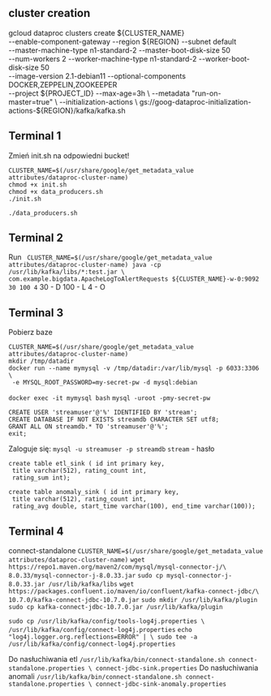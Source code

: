 ## cluster creation
gcloud dataproc clusters create ${CLUSTER_NAME} \
--enable-component-gateway --region ${REGION} --subnet default \
--master-machine-type n1-standard-2 --master-boot-disk-size 50 \
--num-workers 2 --worker-machine-type n1-standard-2 --worker-boot-disk-size 50 \
--image-version 2.1-debian11 --optional-components DOCKER,ZEPPELIN,ZOOKEEPER \
--project ${PROJECT_ID} --max-age=3h \
--metadata "run-on-master=true" \
--initialization-actions \
gs://goog-dataproc-initialization-actions-${REGION}/kafka/kafka.sh

## Terminal 1
Zmień init.sh na odpowiedni bucket!
```
CLUSTER_NAME=$(/usr/share/google/get_metadata_value attributes/dataproc-cluster-name)
chmod +x init.sh
chmod +x data_producers.sh
./init.sh
```
`./data_producers.sh`

## Terminal 2
Run ```
CLUSTER_NAME=$(/usr/share/google/get_metadata_value attributes/dataproc-cluster-name)
java -cp /usr/lib/kafka/libs/*:test.jar \
com.example.bigdata.ApacheLogToAlertRequests ${CLUSTER_NAME}-w-0:9092 30 100 4```
30 - D
100 - L
4 - O

## Terminal 3
Pobierz baze
```
CLUSTER_NAME=$(/usr/share/google/get_metadata_value attributes/dataproc-cluster-name)
mkdir /tmp/datadir
docker run --name mymysql -v /tmp/datadir:/var/lib/mysql -p 6033:3306 \
 -e MYSQL_ROOT_PASSWORD=my-secret-pw -d mysql:debian
```
`docker exec -it mymysql bash`
`mysql -uroot -pmy-secret-pw`
```
CREATE USER 'streamuser'@'%' IDENTIFIED BY 'stream';
CREATE DATABASE IF NOT EXISTS streamdb CHARACTER SET utf8;
GRANT ALL ON streamdb.* TO 'streamuser'@'%';
exit;
```
Zaloguje się:
`mysql -u streamuser -p streamdb`
`stream` - hasło

```
create table etl_sink ( id int primary key,
 title varchar(512), rating_count int,
 rating_sum int);
 ```
```
create table anomaly_sink ( id int primary key,
 title varchar(512), rating_count int,
 rating_avg double, start_time varchar(100), end_time varchar(100));
 ```

## Terminal 4
connect-standalone
`CLUSTER_NAME=$(/usr/share/google/get_metadata_value attributes/dataproc-cluster-name)`
`wget https://repo1.maven.org/maven2/com/mysql/mysql-connector-j/\
8.0.33/mysql-connector-j-8.0.33.jar`
`sudo cp mysql-connector-j-8.0.33.jar /usr/lib/kafka/libs`
`wget https://packages.confluent.io/maven/io/confluent/kafka-connect-jdbc/\
10.7.0/kafka-connect-jdbc-10.7.0.jar`
`sudo mkdir /usr/lib/kafka/plugin`
`sudo cp kafka-connect-jdbc-10.7.0.jar /usr/lib/kafka/plugin`

`sudo cp /usr/lib/kafka/config/tools-log4j.properties \
/usr/lib/kafka/config/connect-log4j.properties`
`echo "log4j.logger.org.reflections=ERROR" | \
sudo tee -a /usr/lib/kafka/config/connect-log4j.properties`

Do nasłuchiwania etl
`/usr/lib/kafka/bin/connect-standalone.sh connect-standalone.properties \
connect-jdbc-sink.properties`
Do nasłuchiwania anomali
`/usr/lib/kafka/bin/connect-standalone.sh connect-standalone.properties \
connect-jdbc-sink-anomaly.properties`